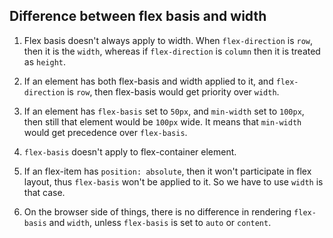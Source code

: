 ## Difference between flex basis and width

1. Flex basis doesn't always apply to width.
When `flex-direction` is `row`, then it is the `width`, whereas if `flex-direction` is `column` then it is treated as `height`.

2. If an element has both flex-basis and width applied to it, and `flex-direction` is `row`, then flex-basis would get priority
over `width`.

3. If an element has `flex-basis` set to `50px`, and `min-width` set to `100px`, then still that element would be `100px` wide. 
It means that `min-width` would get precedence over `flex-basis`.

4. `flex-basis` doesn't apply to flex-container element.

5. If an flex-item has `position: absolute`, then it won't participate in flex layout, thus `flex-basis` won't be applied to it.
So we have to use `width` is that case.

6. On the browser side of things, there is no difference in rendering `flex-basis` and `width`, unless `flex-basis` is set to `auto`
or `content`.
